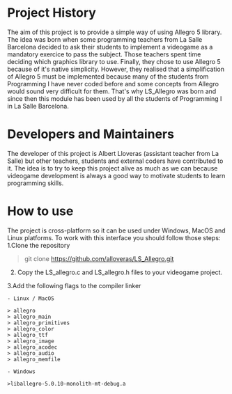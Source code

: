 Project History
==========
The aim of this project is to provide a simple way of using Allegro 5 library. The idea was born when some programming teachers
from La Salle Barcelona decided to ask their students to implement a videogame as a mandatory exercice to pass the subject. Those 
teachers spent time deciding which graphics library to use. Finally, they chose to use Allegro 5 because of it's native simplicity. However,
they realised that a simplification of Allegro 5 must be implemented because many of the students from Programming I have never coded before
and some concepts from Allegro would sound very difficult for them. That's why LS_Allegro was born and since then this module has
been used by all the students of Programming I in La Salle Barcelona.

Developers and Maintainers
==========================
The developer of this project is Albert Lloveras (assistant teacher from La Salle) but other teachers, students and external coders have contributed to it.
The idea is to try to keep this project alive as much as we can because videogame development is always a good way to motivate
students to learn programming skills.

How to use
===========================
The project is cross-platform so it can be used under Windows, MacOS and Linux platforms. To work with this interface you should follow those steps:
  1.Clone the repository
  
  >git clone https://github.com/alloveras/LS_Allegro.git
  
  2. Copy the LS_allegro.c and LS_allegro.h files to your videogame project.
  
  3.Add the following flags to the compiler linker
  
    - Linux / MacOS
  
    > allegro
    > allegro_main
    > allegro_primitives
    > allegro_color
    > allegro_ttf
    > allegro_image
    > allegro_acodec
    > allegro_audio
    > allegro_memfile

    - Windows
    
    >liballegro-5.0.10-monolith-mt-debug.a

